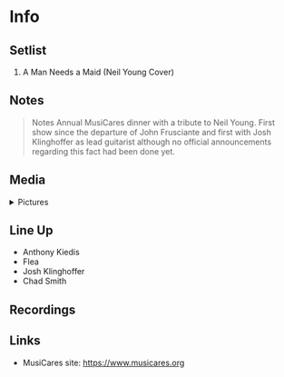 # Info

## Setlist

1. A Man Needs a Maid (Neil Young Cover)

## Notes

> Notes
Annual MusiCares dinner with a tribute to Neil Young. First show since the departure of John Frusciante and first with Josh Klinghoffer as lead guitarist although no official announcements regarding this fact had been done yet.

## Media 

<details>
  <summary>Pictures</summary>
  <!--<img alt="Setlist" title="Setlist" src="_.jpg" height="200" />
  <img alt="Flyer" title="Flyer" src="_.jpg" height="200" />-->
</details>

## Line Up

* Anthony Kiedis
* Flea
* Josh Klinghoffer
* Chad Smith

## Recordings

## Links

* MusiCares site: https://www.musicares.org